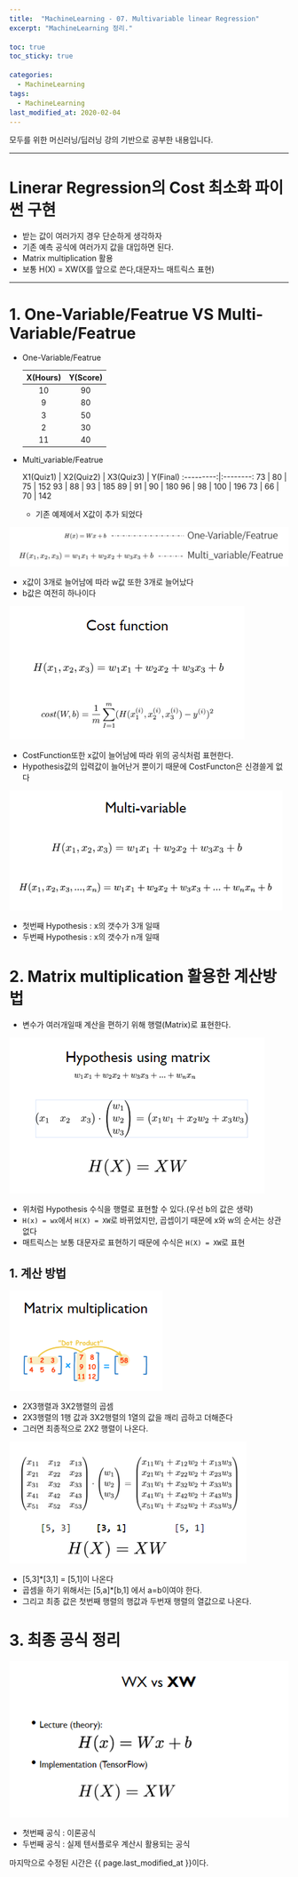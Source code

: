 ```yaml
---
title:  "MachineLearning - 07. Multivariable linear Regression"
excerpt: "MachineLearning 정리."

toc: true
toc_sticky: true

categories:
  - MachineLearning
tags:
  - MachineLearning
last_modified_at: 2020-02-04
---
```

모두를 위한 머신러닝/딥러닝 강의 기반으로 공부한 내용입니다.

---
# Linerar Regression의 Cost 최소화 파이썬 구현
- 받는 값이 여러가지 경우 단순하게 생각하자
- 기존 예측 공식에 여러가지 값을 대입하면 된다.
- Matrix multiplication 활용
- 보통 H(X) = XW(X를 앞으로 쓴다,대문자느 매트릭스 표현)

---

# 1. One-Variable/Featrue VS Multi-Variable/Featrue
- One-Variable/Featrue

    X(Hours) | Y(Score)
    :---------:|:--------:
    10 | 90
    9 | 80
    3 | 50
    2 | 30
    11| 40

- Multi_variable/Featrue

    X1(Quiz1) | X2(Quiz2) | X3(Quiz3) | Y(Final)
    :---------:|:--------:
    73 | 80 | 75 | 152
    93 | 88 | 93 | 185
    89 | 91 | 90 | 180
    96 | 98 | 100 | 196
    73 | 66 | 70 | 142

    - 기존 예제에서 X값이 추가 되었다

![formula01](https://github.com/Yunseongpyo/yunseongpyo.github.io/blob/master/assets/images/MachineLearning/08Multi_variableFeatrue/formula01.png?raw=true)
- x값이 3개로 늘어남에 따라 w값 또한 3개로 늘어났다
- b값은 여전히 하나이다

![formula02](https://github.com/Yunseongpyo/yunseongpyo.github.io/blob/master/assets/images/MachineLearning/08Multi_variableFeatrue/formula02.png?raw=true)
- CostFunction또한 x값이 늘어남에 따라 위의 공식처럼 표현한다.
- Hypothesis값의 입력값이 늘어난거 뿐이기 때문에 CostFuncton은 신경쓸게 없다

![formula03](https://github.com/Yunseongpyo/yunseongpyo.github.io/blob/master/assets/images/MachineLearning/08Multi_variableFeatrue/formula03.png?raw=true)
- 첫번째 Hypothesis : x의 갯수가 3개 일때
- 두번째 Hypothesis : x의 갯수가 n개 일때

# 2. Matrix multiplication 활용한 계산방법
- 변수가 여러개일때 계산을 편하기 위해 행렬(Matrix)로 표현한다.

![matrix01](https://github.com/Yunseongpyo/yunseongpyo.github.io/blob/master/assets/images/MachineLearning/08Multi_variableFeatrue/MatrixMultiplication02.PNG?raw=true)
- 위처럼 Hypothesis 수식을 행렬로 표현할 수 있다.(우선 b의 값은 생략)
- `H(x) = wx`에서 `H(X) = XW`로 바뀌었지만, 곱셉이기 때문에 x와 w의 순서는 상관 없다
- 매트릭스는 보통 대문자로 표현하기 때문에 수식은 `H(X) = XW`로 표현

## 1. 계산 방법
![matrix02](https://github.com/Yunseongpyo/yunseongpyo.github.io/blob/master/assets/images/MachineLearning/08Multi_variableFeatrue/MatrixMultiplication01.PNG?raw=true)
- 2X3행렬과 3X2행렬의 곱셈
- 2X3행렬의 1행 값과 3X2행렬의 1열의 값을 깨리 곱하고 더해준다
- 그러면 최종적으로 2X2 행렬이 나온다.

![matrix03](https://github.com/Yunseongpyo/yunseongpyo.github.io/blob/master/assets/images/MachineLearning/08Multi_variableFeatrue/MatrixMultiplication03.PNG?raw=true)
- [5,3]*[3,1] = [5,1]이 나온다
- 곱셈을 하기 위해서는 [5,a]*[b,1] 에서 a=b이여야 한다.
- 그리고 최종 값은 첫번째 행렬의 행값과 두번재 행렬의 열값으로 나온다.

# 3. 최종 공식 정리
![formula04](https://github.com/Yunseongpyo/yunseongpyo.github.io/blob/master/assets/images/MachineLearning/08Multi_variableFeatrue/formula04.png?raw=true)
- 첫번째 공식 : 이론공식
- 두번째 공식 : 실제 텐서플로우 계산시 활용되는 공식

마지막으로 수정된 시간은 {{ page.last_modified_at }}이다.